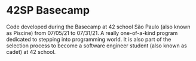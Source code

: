 # 42SP Basecamp
Code developed during the Basecamp at 42 school São Paulo (also known as Piscine) from 07/05/21 to 07/31/21. A really one-of-a-kind program dedicated to stepping into programming world. It is also part of the selection process to become a software engineer student (also known as cadet) at 42 school.

